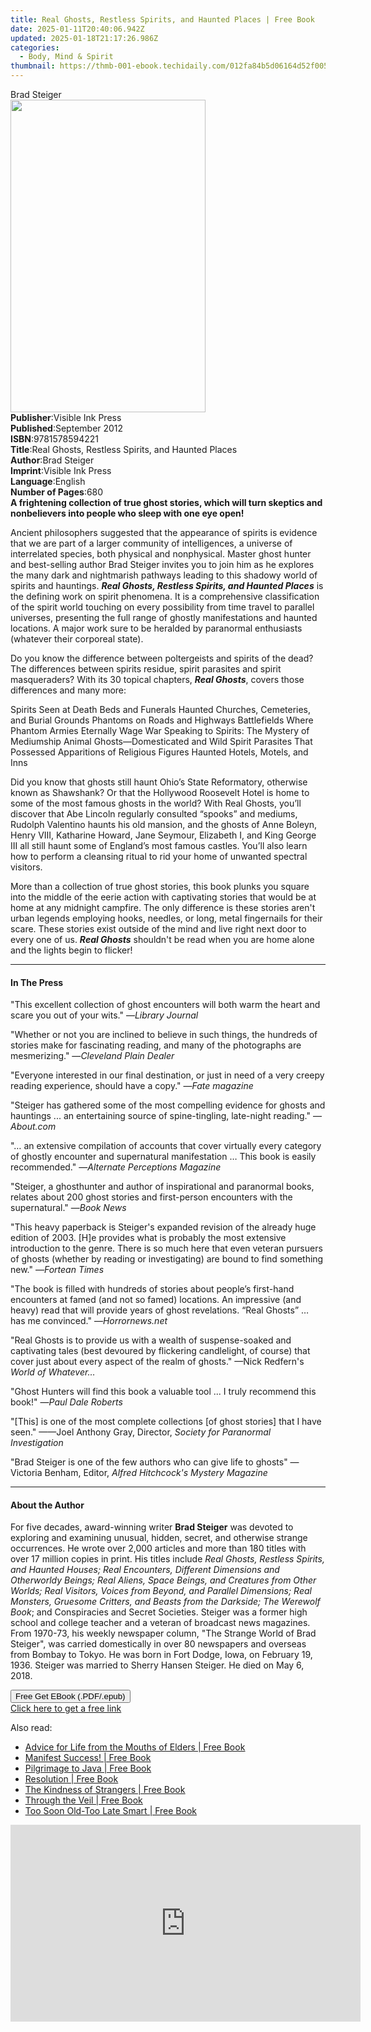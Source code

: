 ```yaml
---
title: Real Ghosts, Restless Spirits, and Haunted Places | Free Book
date: 2025-01-11T20:40:06.942Z
updated: 2025-01-18T21:17:26.986Z
categories:
  - Body, Mind & Spirit
thumbnail: https://thmb-001-ebook.techidaily.com/012fa84b5d06164d52f00543db7e5bfc0f058ccbd270756cad3455b75e0de936.jpg
---
```

<main id="book-container">
  <div class="flex flex-col">
    <div class="book-brief flex-1 py-6 px-4 sm:p-6 md:py-10 md:px-8">
      <!-- brief-->
      <div class="book-brief-main">Brad Steiger</div>
    </div>
    <div
      class="book-meta-info flex-1 grid gap-4 col-start-1 col-end-3 row-start-1 sm:mb-6 sm:grid-cols-4 lg:gap-6 lg:col-start-2 lg:row-end-6 lg:row-span-6 lg:mb-0"
    >
      <div
        class="book-meta-info-left place-content-center mt-4 p-4 text-sm leading-6 col-start-2 col-span-2 dark:text-slate-400"
      >
        <img
          class="w-full h-500 object-cover rounded-lg sm:h-255 sm:col-span-2 lg:col-span-full"
          src="https://img-001-ebook.techidaily.com/0038a6f1a327ab176e38926a8e5de0afe68805c374860dbd5192919ba46a7870.jpg"
          alt=""
          width="312"
          height="500"
        />
      </div>
      <div
        class="book-meta-info-right mt-2 col-start-1 row-start-2 col-span-3 self-center"
      >
        <!-- meta data  -->
        <div class="flex flex-col px-4 md:px-8">
          <div class="flex-1">
            <strong>Publisher</strong>:<span class="px-2"
              >Visible Ink Press</span
            >
          </div>
          <div class="flex-1">
            <strong>Published</strong>:<span class="px-2">September 2012</span>
          </div>
          <div class="flex-1">
            <strong>ISBN</strong>:<span class="px-2">9781578594221</span>
          </div>
          <div class="flex-1">
            <strong>Title</strong>:<span class="px-2"
              >Real Ghosts, Restless Spirits, and Haunted Places</span
            >
          </div>
          <div class="flex-1">
            <strong>Author</strong>:<span class="px-2">Brad Steiger</span>
          </div>
          <div class="flex-1">
            <strong>Imprint</strong>:<span class="px-2">Visible Ink Press</span>
          </div>
          <div class="flex-1">
            <strong>Language</strong>:<span class="px-2">English</span>
          </div>
          <div class="flex-1">
            <strong>Number of Pages</strong>:<span class="px-2">680</span>
          </div>
        </div>
      </div>
    </div>
    <div class="book-description flex-1 py-6 px-4 sm:p-6 md:py-10 md:px-8">
      <div class="book-description-main">
        <div accordion-content="" id="description">
          <b
            >A frightening collection of true ghost stories, which will turn
            skeptics and nonbelievers into people who sleep with one eye
            open!</b
          >
          <p>
            Ancient philosophers suggested that the appearance of spirits is
            evidence that we are part of a larger community of intelligences, a
            universe of interrelated species, both physical and nonphysical.
            Master ghost hunter and best-selling author Brad Steiger invites you
            to join him as he explores the many dark and nightmarish pathways
            leading to this shadowy world of spirits and hauntings.
            <b><i>Real Ghosts, Restless Spirits, and Haunted Places</i></b> is
            the defining work on spirit phenomena. It is a comprehensive
            classification of the spirit world touching on every possibility
            from time travel to parallel universes, presenting the full range of
            ghostly manifestations and haunted locations. A major work sure to
            be heralded by paranormal enthusiasts (whatever their corporeal
            state).
          </p>
          <p>
            Do you know the difference between poltergeists and spirits of the
            dead? The differences between spirits residue, spirit parasites and
            spirit masqueraders? With its 30 topical chapters,
            <i><b>Real Ghosts</b></i
            >, covers those differences and many more:
          </p>
          Spirits Seen at Death Beds and Funerals Haunted Churches, Cemeteries,
          and Burial Grounds Phantoms on Roads and Highways Battlefields Where
          Phantom Armies Eternally Wage War Speaking to Spirits: The Mystery of
          Mediumship Animal Ghosts—Domesticated and Wild Spirit Parasites That
          Possessed Apparitions of Religious Figures Haunted Hotels, Motels, and
          Inns
          <p>
            Did you know that ghosts still haunt Ohio’s State Reformatory,
            otherwise known as Shawshank? Or that the Hollywood Roosevelt Hotel
            is home to some of the most famous ghosts in the world? With Real
            Ghosts, you’ll discover that Abe Lincoln regularly consulted
            “spooks” and mediums, Rudolph Valentino haunts his old mansion, and
            the ghosts of Anne Boleyn, Henry VIII, Katharine Howard, Jane
            Seymour, Elizabeth I, and King George III all still haunt some of
            England’s most famous castles. You’ll also learn how to perform a
            cleansing ritual to rid your home of unwanted spectral visitors.
          </p>
          <p>
            More than a collection of true ghost stories, this book plunks you
            square into the middle of the eerie action with captivating stories
            that would be at home at any midnight campfire. The only difference
            is these stories aren't urban legends employing hooks, needles, or
            long, metal fingernails for their scare. These stories exist outside
            of the mind and live right next door to every one of us.
            <b><i>Real Ghosts</i></b> shouldn't be read when you are home alone
            and the lights begin to flicker!
          </p>
        </div>
        <div class="accordion-fader"></div>
      </div>
    </div>
    <div class="book-excerpts flex-1 py-6 px-4 sm:p-6 md:py-10 md:px-8">
      <!-- excerpts-->
      <div class="book-excerpts-main">
        <hr />
        <h4 class="placeholder placeholder-heading">
          <span>In The Press</span>
        </h4>
        <p>
          "This excellent collection of ghost encounters will both warm the
          heart and scare you out of your wits." —<i>Library Journal</i>
        </p>
        <p>
          "Whether or not you are inclined to believe in such things, the
          hundreds of stories make for fascinating reading, and many of the
          photographs are mesmerizing." —<i>Cleveland Plain Dealer</i>
        </p>
        <p>
          "Everyone interested in our final destination, or just in need of a
          very creepy reading experience, should have a copy." —<i
            >Fate magazine</i
          >
        </p>
        <p>
          "Steiger has gathered some of the most compelling evidence for ghosts
          and hauntings ... an entertaining source of spine-tingling, late-night
          reading." —<i>About.com</i>
        </p>
        <p>
          "… an extensive compilation of accounts that cover virtually every
          category of ghostly encounter and supernatural manifestation … This
          book is easily recommended." —<i>Alternate Perceptions Magazine</i>
        </p>
        <p>
          "Steiger, a ghosthunter and author of inspirational and paranormal
          books, relates about 200 ghost stories and first-person encounters
          with the supernatural." —<i>Book News</i>
        </p>
        <p>
          "This heavy paperback is Steiger's expanded revision of the already
          huge edition of 2003. [H]e provides what is probably the most
          extensive introduction to the genre. There is so much here that even
          veteran pursuers of ghosts (whether by reading or investigating) are
          bound to find something new." —<i>Fortean Times</i>
        </p>
        <p>
          "The book is filled with hundreds of stories about people’s first-hand
          encounters at famed (and not so famed) locations. An impressive (and
          heavy) read that will provide years of ghost revelations. “Real
          Ghosts” … has me convinced." —<i>Horrornews.net</i>
        </p>
        <p>
          "Real Ghosts is to provide us with a wealth of suspense-soaked and
          captivating tales (best devoured by flickering candlelight, of course)
          that cover just about every aspect of the realm of ghosts." —Nick
          Redfern's <i>World of Whatever…</i>
        </p>
        <p>
          "Ghost Hunters will find this book a valuable tool ... I truly
          recommend this book!" —<i>Paul Dale Roberts</i>
        </p>
        <p>
          "[This] is one of the most complete collections [of ghost stories]
          that I have seen." ——Joel Anthony Gray, Director,
          <i>Society for Paranormal Investigation</i>
        </p>
        <p>
          "Brad Steiger is one of the few authors who can give life to ghosts"
          —Victoria Benham, Editor, <i>Alfred Hitchcock's Mystery Magazine</i>
        </p>
        <p></p>
      </div>
    </div>
    <div class="book-about-author flex-1 py-6 px-4 sm:p-6 md:py-10 md:px-8">
      <!-- about author-->
      <div class="book-main-author-main">
        <hr />
        <h4 class="placeholder placeholder-heading">
          <span>About the Author</span>
        </h4>
        <p>
          For five decades, award-winning writer <b>Brad Steiger</b> was devoted
          to exploring and examining unusual, hidden, secret, and otherwise
          strange occurrences. He wrote over 2,000 articles and more than 180
          titles with over 17 million copies in print. His titles include
          <i
            >Real Ghosts, Restless Spirits, and Haunted Houses; Real Encounters,
            Different Dimensions and Otherworldy Beings; Real Aliens, Space
            Beings, and Creatures from Other Worlds; Real Visitors, Voices from
            Beyond, and Parallel Dimensions; Real Monsters, Gruesome Critters,
            and Beasts from the Darkside; The Werewolf Book</i
          >; and Conspiracies and Secret Societies. Steiger was a former high
          school and college teacher and a veteran of broadcast news magazines.
          From 1970-73, his weekly newspaper column, "The Strange World of Brad
          Steiger", was carried domestically in over 80 newspapers and overseas
          from Bombay to Tokyo. He was born in Fort Dodge, Iowa, on February 19,
          1936. Steiger was married to Sherry Hansen Steiger. He died on May 6,
          2018.
        </p>
      </div>
    </div>
    <div class="book-free-get flex-1 py-6 px-4 sm:p-6 md:py-10 md:px-8">
      <button
        id="btn-free-get"
        class="bg-blue-500 hover:bg-blue-700 text-white font-bold py-2 px-4 rounded"
      >
        Free Get EBook (.PDF/.epub)
      </button>
      <div id="countdown-display" class="px-2 text-lg mt-2"></div>
      <a
        id="free-link"
        class="hidden bg-blue-500 hover:bg-blue-700 text-white font-bold py-2 px-4 rounded"
        href="https://www.ebooks.com/en-us/book/96489645/real-ghosts-restless-spirits-and-haunted-places/brad-steiger/"
        target="_blank"
        >Click here to get a free link</a
      >
    </div>
    <script>
      let countdownTime = 0;
      let countdownInterval = null;
      document
        .getElementById('btn-free-get')
        .addEventListener('click', startCountdown);
      function startCountdown() {
        countdownTime = new Date().getTime() + 60000 * 3;
        countdownInterval = setInterval(updateCountdown, 1000);
        document.getElementById('btn-free-get').disabled = true;
        document
          .getElementById('btn-free-get')
          .classList.add('bg-gray-500', 'cursor-not-allowed');
      }
      function updateCountdown() {
        let currentTime = new Date().getTime();
        let timeLeft = countdownTime - currentTime;
        let secondsLeft = Math.floor(timeLeft / 1000);
        document.getElementById('countdown-display').innerHTML =
          `Remaining time: ${secondsLeft} seconds.`;
        if (secondsLeft <= 0) {
          clearInterval(countdownInterval);
          document.getElementById('btn-free-get').classList.add('hidden');
          document.getElementById('free-link').classList.remove('hidden');
          document.getElementById('countdown-display').innerHTML = '';
        }
      }
    </script>
  </div>
</main>

<ins class="adsbygoogle"
      style="display:block"
      data-ad-client="ca-pub-7571918770474297"
      data-ad-slot="8358498916"
      data-ad-format="auto"
      data-full-width-responsive="true"></ins>
    

<span class="atpl-alsoreadstyle">Also read:</span>
<div><ul>
<li><a href="https://novels-ebooks.techidaily.com/138568704-9781491724088-advice-for-life-from-the-mouths-of-elders/"><u>Advice for Life from the Mouths of Elders | Free Book</u></a></li>
<li><a href="https://novels-ebooks.techidaily.com/138568672-9781469704302-manifest-success/"><u>Manifest Success! | Free Book</u></a></li>
<li><a href="https://novels-ebooks.techidaily.com/138568755-9781475909456-pilgrimage-to-java/"><u>Pilgrimage to Java | Free Book</u></a></li>
<li><a href="https://novels-ebooks.techidaily.com/138568689-9781440108945-resolution/"><u>Resolution | Free Book</u></a></li>
<li><a href="https://novels-ebooks.techidaily.com/138568667-9781440138980-the-kindness-of-strangers/"><u>The Kindness of Strangers | Free Book</u></a></li>
<li><a href="https://novels-ebooks.techidaily.com/138568838-9780595612475-through-the-veil/"><u>Through the Veil | Free Book</u></a></li>
<li><a href="https://novels-ebooks.techidaily.com/138568889-9780595831678-too-soon-old-too-late-smart/"><u>Too Soon Old-Too Late Smart | Free Book</u></a></li>
</ul></div>

<!-- affiliate ads begin -->
<iframe width="560" height="315" src="https://www.youtube.com/embed/QPAKth3O_5c?si=3YDfzJAZMDp1gFRz" title="YouTube video player" frameborder="0" allow="accelerometer; autoplay; clipboard-write; encrypted-media; gyroscope; picture-in-picture; web-share" referrerpolicy="strict-origin-when-cross-origin" allowfullscreen></iframe>
<!-- affiliate ads end -->


